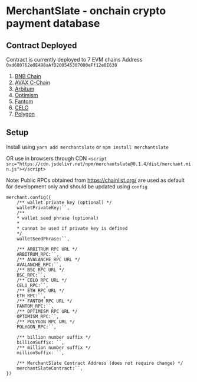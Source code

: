 # MerchantSlate - onchain crypto payment database

## Contract Deployed
Contract is currently deployed to 7 EVM chains
Address `0xd680762e0E498aAfD200545307000eFf12e8E638`
1. [BNB Chain](https://bscscan.com/address/0xd680762e0E498aAfD200545307000eFf12e8E638#code)
2. [AVAX C-Chain](https://snowscan.xyz/address/0xd680762e0e498aafd200545307000eff12e8e638#code)
3. [Arbitum](https://arbiscan.io/address/0xd680762e0E498aAfD200545307000eFf12e8E638#code)
4. [Optimism](https://optimistic.etherscan.io/address/0xd680762e0E498aAfD200545307000eFf12e8E638#code)
5. [Fantom](https://ftmscan.com/address/0xd680762e0E498aAfD200545307000eFf12e8E638#code)
6. [CELO](https://celoscan.io/address/0xd680762e0E498aAfD200545307000eFf12e8E638#code)
7. [Polygon](https://www.oklink.com/polygon/address/0xd680762e0e498aafd200545307000eff12e8e638/contract)

## Setup
Install using `yarn add merchantslate` or `npm install merchantslate` 

OR use in browsers through CDN
`<script src="https://cdn.jsdelivr.net/npm/merchantslate@0.1.4/dist/merchant.min.js"></script>`

Note: Public RPCs obtained from https://chainlist.org/ are used as default for development only and should be updated using `config`

```
merchant.config({
    /** wallet private key (optional) */
    walletPrivateKey:``,
    /**
    * wallet seed phrase (optional)
    * 
    * cannot be used if private key is defined
    */
    walletSeedPhrase:``,

    /** ARBITRUM RPC URL */
    ARBITRUM_RPC:``,
    /** AVALANCHE RPC URL */
    AVALANCHE_RPC:``,
    /** BSC RPC URL */
    BSC_RPC:``,
    /** CELO RPC URL */
    CELO_RPC:``,
    /** ETH RPC URL */
    ETH_RPC:``,
    /** FANTOM RPC URL */
    FANTOM_RPC:``,
    /** OPTIMISM RPC URL */
    OPTIMISM_RPC:``,
    /** POLYGON RPC URL */
    POLYGON_RPC:``,

    /** billion number suffix */
    billionSuffix: ``,
    /** million number suffix */
    millionSuffix: ``,

    /** MerchantSlate Contract Address (does not require change) */
    merchantSlateContract:``,
})
```